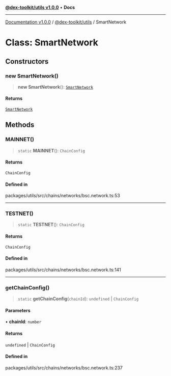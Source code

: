 [**@dex-toolkit/utils v1.0.0**](../README.md) • **Docs**

***

[Documentation v1.0.0](../../../packages.md) / [@dex-toolkit/utils](../README.md) / SmartNetwork

# Class: SmartNetwork

## Constructors

### new SmartNetwork()

> **new SmartNetwork**(): [`SmartNetwork`](SmartNetwork.md)

#### Returns

[`SmartNetwork`](SmartNetwork.md)

## Methods

### MAINNET()

> `static` **MAINNET**(): `ChainConfig`

#### Returns

`ChainConfig`

#### Defined in

packages/utils/src/chains/networks/bsc.network.ts:53

***

### TESTNET()

> `static` **TESTNET**(): `ChainConfig`

#### Returns

`ChainConfig`

#### Defined in

packages/utils/src/chains/networks/bsc.network.ts:141

***

### getChainConfig()

> `static` **getChainConfig**(`chainId`): `undefined` \| `ChainConfig`

#### Parameters

• **chainId**: `number`

#### Returns

`undefined` \| `ChainConfig`

#### Defined in

packages/utils/src/chains/networks/bsc.network.ts:237
